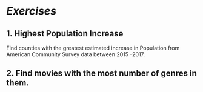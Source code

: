 # _Exercises_

## 1. Highest Population Increase

Find counties with the greatest estimated increase in Population from American Community Survey data between 2015 -2017.

## 2. Find movies with the most number of genres in them.  